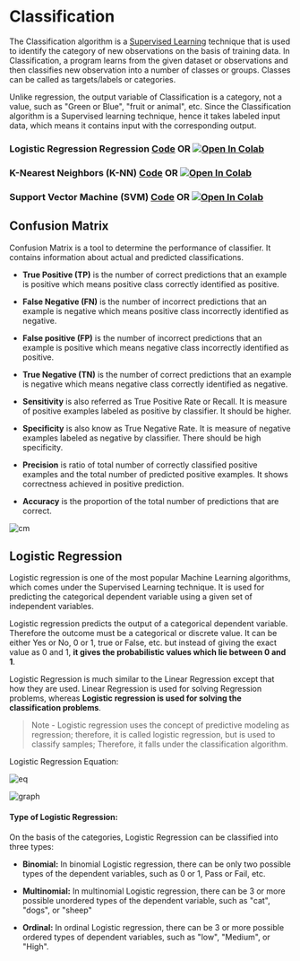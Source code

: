 # Classification

The Classification algorithm is a [Supervised Learning](https://en.wikipedia.org/wiki/Supervised_learning#:~:text=Supervised%20learning%20(SL)%20is%20the,on%20example%20input%2Doutput%20pairs.&text=A%20supervised%20learning%20algorithm%20analyzes,used%20for%20mapping%20new%20examples.) technique that is used to identify the category of new observations on the basis of training data. In Classification, a program learns from the given dataset or observations and then classifies new observation into a number of classes or groups. Classes can be called as targets/labels or categories.

Unlike regression, the output variable of Classification is a category, not a value, such as "Green or Blue", "fruit or animal", etc. Since the Classification algorithm is a Supervised learning technique, hence it takes labeled input data, which means it contains input with the corresponding output.

### Logistic Regression Regression [Code](https://github.com/anupam215769/Classification-ML/blob/main/Logistic%20Regression/logistic_regression.ipynb) OR <a href="https://colab.research.google.com/github/anupam215769/Classification-ML/blob/main/Logistic%20Regression/logistic_regression.ipynb"><img src="https://colab.research.google.com/assets/colab-badge.svg" alt="Open In Colab"></a>

### K-Nearest Neighbors (K-NN) [Code](https://github.com/anupam215769/Classification-ML/blob/main/K-Nearest%20Neighbors%20(K-NN)/k_nearest_neighbors.ipynb) OR <a href="https://colab.research.google.com/github/anupam215769/Classification-ML/blob/main/Logistic%20Regression/logistic_regression.ipynb"><img src="https://colab.research.google.com/assets/colab-badge.svg" alt="Open In Colab"></a>

### Support Vector Machine (SVM) [Code](https://github.com/anupam215769/Classification-ML/blob/main/Support%20Vector%20Machine%20(SVM)/support_vector_machine.ipynb) OR <a href="https://colab.research.google.com/github/anupam215769/Classification-ML/blob/main/Support%20Vector%20Machine%20(SVM)/support_vector_machine.ipynb"><img src="https://colab.research.google.com/assets/colab-badge.svg" alt="Open In Colab"></a>

## Confusion Matrix

Confusion Matrix is a tool to determine the performance of classifier. It contains information about actual and predicted classifications.

- **True Positive (TP)** is the number of correct predictions that an example is positive which means positive class correctly identified as positive.

- **False Negative (FN)** is the number of incorrect predictions that an example is negative which means positive class incorrectly identified as negative.

- **False positive (FP)** is the number of incorrect predictions that an example is positive which means negative class incorrectly identified as positive.

- **True Negative (TN)** is the number of correct predictions that an example is negative which means negative class correctly identified as negative.

- **Sensitivity** is also referred as True Positive Rate or Recall. It is measure of positive examples labeled as positive by classifier. It should be higher. 

- **Specificity** is also know as True Negative Rate. It is measure of negative examples labeled as negative by classifier. There should be high specificity.

- **Precision** is ratio of total number of correctly classified positive examples and the total number of predicted positive examples. It shows correctness achieved in positive prediction. 

- **Accuracy** is the proportion of the total number of predictions that are correct.


![cm](https://2.bp.blogspot.com/-EvSXDotTOwc/XMfeOGZ-CVI/AAAAAAAAEiE/oePFfvhfOQM11dgRn9FkPxlegCXbgOF4QCLcBGAs/s1600/confusionMatrxiUpdated.jpg)



## Logistic Regression

Logistic regression is one of the most popular Machine Learning algorithms, which comes under the Supervised Learning technique. It is used for predicting the categorical dependent variable using a given set of independent variables.

Logistic regression predicts the output of a categorical dependent variable. Therefore the outcome must be a categorical or discrete value. It can be either Yes or No, 0 or 1, true or False, etc. but instead of giving the exact value as 0 and 1, **it gives the probabilistic values which lie between 0 and 1**.

Logistic Regression is much similar to the Linear Regression except that how they are used. Linear Regression is used for solving Regression problems, whereas **Logistic regression is used for solving the classification problems**.

> Note - Logistic regression uses the concept of predictive modeling as regression; therefore, it is called logistic regression, but is used to classify samples; Therefore, it falls under the classification algorithm.

Logistic Regression Equation:

![eq](https://i.imgur.com/ft2OKI1.png)

![graph](https://i.imgur.com/xwAftnp.png)

#### Type of Logistic Regression:

On the basis of the categories, Logistic Regression can be classified into three types:

- **Binomial:** In binomial Logistic regression, there can be only two possible types of the dependent variables, such as 0 or 1, Pass or Fail, etc.

- **Multinomial:** In multinomial Logistic regression, there can be 3 or more possible unordered types of the dependent variable, such as "cat", "dogs", or "sheep"

- **Ordinal:** In ordinal Logistic regression, there can be 3 or more possible ordered types of dependent variables, such as "low", "Medium", or "High".



